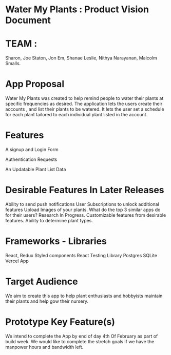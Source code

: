 # Water My Plants : Product Vision Document

 # TEAM :
Sharon, Joe Staton, Jon Em, Shanae Leslie, Nithya Narayanan, Malcolm Smalls.

# App Proposal

Water My Plants was created to help remind people to water their plants at specific frequencies as desired. The application lets the users create their accounts , and list their plants to be watered. It lets the user set a schedule for each plant tailored to each individual plant listed in the account. 

# Features
A signup and Login Form

Authentication Requests

An Updatable Plant List Data 

# Desirable Features In Later Releases

Ability to send push notifications
User Subscriptions to unlock additional features
Upload Images of your plants. 
What do the top 3 similar apps do for their users?
Research In Progress. 
Customizable features from desirable features.
Ability to determine plant types.

# Frameworks - Libraries
React, Redux
Styled components
React Testing Library
Postgres 
SQLite
Vercel App 

# Target Audience
We aim to create this app to help plant enthusiasts and hobbyists maintain their plants 	and help gow their nursery.

# Prototype Key Feature(s)
We intend to complete the App by end of day 4th Of February as part of build week. We would like to complete the stretch goals if we have the manpower hours and bandwidth left. 

